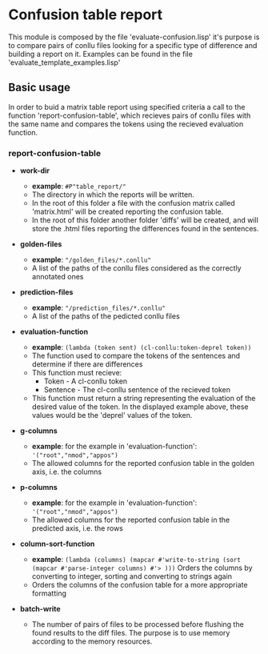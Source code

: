 # Confusion table report
This module is composed by the file 'evaluate-confusion.lisp' it's purpose is to compare pairs of conllu files looking for a specific type of difference and building a report on it. Examples can be found in the file 'evaluate_template_examples.lisp'
## Basic usage
In order to buid a matrix table report using specified criteria a call to the function 'report-confusion-table', which recieves pairs of conllu files with the same name and compares the tokens using the recieved evaluation function.

### report-confusion-table
 - **work-dir**
   - **example**: ```#P"table_report/"```
   - The directory in which the reports will be written.
   - In the root of this folder a file with the confusion matrix called 'matrix.html' will be created reporting the confusion table.
   - In the root of this folder another folder 'diffs' will be created, and will store the .html files reporting the differences found in the sentences.
 
 - **golden-files**
   - **example**: ```"/golden_files/*.conllu"```
   - A list of the paths of the conllu files considered as the correctly annotated ones
  
 - **prediction-files**
   - **example**: ```"/prediction_files/*.conllu"```
   - A list of the paths of the pedicted conllu files

 - **evaluation-function**
   - **example**: ```(lambda (token sent) (cl-conllu:token-deprel token))```
   - The function used to compare the tokens of the sentences and determine if there are differences
   - This function must recieve:
     -  Token - A cl-conllu token
     -  Sentence - The cl-conllu sentence of the recieved token
   -  This function must return a string representing the evaluation of the desired value of the token. In the displayed example above, these values would be the 'deprel' values of the token.

 - **g-columns**
   - **example**: for the example in 'evaluation-function': ```'("root","nmod","appos")```
   - The allowed columns for the reported confusion table in the golden axis, i.e. the columns
  
 - **p-columns**
   - **example**: for the example in 'evaluation-function': ```'("root","nmod","appos")```
   - The allowed columns for the reported confusion table in the predicted axis, i.e. the rows

 - **column-sort-function**
   - **example**: ```(lambda (columns) (mapcar #'write-to-string (sort (mapcar #'parse-integer columns) #'> )))``` Orders the columns by converting to integer, sorting and converting to strings again
   - Orders the columns of the confusion table for a more appropriate formatting
 
 - **batch-write**
   - The number of pairs of files to be processed before flushing the found results to the diff files. The purpose is to use memory according to the memory resources.
 
  

